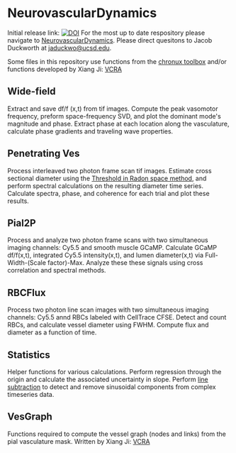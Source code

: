 # NeurovascularDynamics
Initial release link: [![DOI](https://zenodo.org/badge/711011022.svg)](https://zenodo.org/doi/10.5281/zenodo.11041233) For the most up to date respository please navigate to [NeurovascularDynamics](https://github.com/JDuckworth1/NeurovascularDynamics). Please direct quesitons to Jacob Duckworth at jaduckwo@ucsd.edu. 

Some files in this repository use functions from the [chronux toolbox](http://chronux.org) and/or functions developed by Xiang Ji: [VCRA](https://github.com/xiangjiph/VCRA)

## Wide-field
Extract and save df/f (x,t) from tif images. Compute the peak vasomotor frequency, preform space-frequency SVD, and plot the dominant mode's magnitude and phase. Extract phase at each location along the vasculature, calculate phase gradients and traveling wave properties.

## Penetrating Ves
Process interleaved two photon frame scan tif images. Estimate cross sectional diameter using the [Threshold in Radon space method](https://journals.sagepub.com/doi/10.1038/jcbfm.2014.67), and perform spectral calculations on the resulting diameter time series. Calculate spectra, phase, and coherence for each trial and plot these results.

## Pial2P
Process and analyze two photon frame scans with two simultaneous imaging channels: Cy5.5 and smooth muscle GCaMP. Calculate GCaMP df/f(x,t), integrated Cy5.5 intensity(x,t), and lumen diameter(x,t) via Full-Width-(Scale factor)-Max. Analyze these these signals using cross correlation and spectral methods.

## RBCFlux
Process two photon line scan images with two simultaneous imaging channels: Cy5.5 annd RBCs labeled with CellTrace CFSE. Detect and count RBCs, and calculate vessel diameter using FWHM. Compute flux and diameter as a function of time.

## Statistics
Helper functions for various calculations. Perform regression through the origin and calculate the associated uncertainty in slope. Perform [line subtraction](https://direct.mit.edu/neco/article/13/4/717/6503/Sampling-Properties-of-the-Spectrum-and-Coherency) to detect and remove sinusoidal components from complex timeseries data.

## VesGraph
Functions required to compute the vessel graph (nodes and links) from the pial vasculature mask. Written by Xiang Ji: [VCRA](https://github.com/xiangjiph/VCRA)

